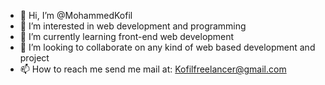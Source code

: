 - 👋 Hi, I’m @MohammedKofil
- 👀 I’m interested in web development and programming
- 🌱 I’m currently learning front-end web development
- 💞️ I’m looking to collaborate on any kind of web based development and project
- 📫 How to reach me send me mail at: Kofilfreelancer@gmail.com


